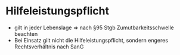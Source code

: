 # Hilfeleistungspflicht
+ gilt in jeder Lebenslage
=> nach §95 Stgb Zumutbarkeitsschwelle beachten
+ Bei Einsatz gilt nicht die Hilfeleistungspflicht, sondern engeres Rechtsverhältnis nach SanG